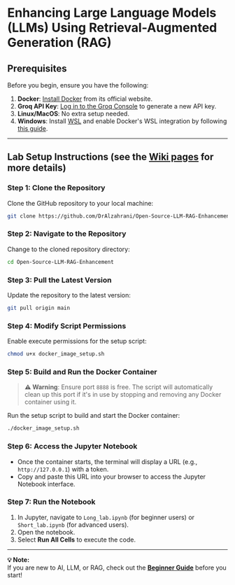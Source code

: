 
# Enhancing Large Language Models (LLMs) Using Retrieval-Augmented Generation (RAG)

## Prerequisites
Before you begin, ensure you have the following:

1. **Docker**: [Install Docker](https://www.docker.com) from its official website.  
2. **Groq API Key**: [Log in to the Groq Console](https://console.groq.com) to generate a new API key.  
3. **Linux/MacOS**: No extra setup needed.  
4. **Windows**: Install [WSL](https://learn.microsoft.com/en-us/windows/wsl/install) and enable Docker's WSL integration by following [this guide](https://docs.docker.com/desktop/windows/wsl/).  

---

## Lab Setup Instructions (see the [Wiki pages](https://github.com/DrAlzahrani/Open-Source-LLM-RAG-Enhancement/wiki) for more details)

### Step 1: Clone the Repository
Clone the GitHub repository to your local machine:  
```bash
git clone https://github.com/DrAlzahrani/Open-Source-LLM-RAG-Enhancement.git
```

### Step 2: Navigate to the Repository
Change to the cloned repository directory:  
```bash
cd Open-Source-LLM-RAG-Enhancement
```

### Step 3: Pull the Latest Version
Update the repository to the latest version:  
```bash
git pull origin main
```

### Step 4: Modify Script Permissions
Enable execute permissions for the setup script:  
```bash
chmod u+x docker_image_setup.sh
```

### Step 5: Build and Run the Docker Container
> **⚠️ Warning**: Ensure port `8888` is free. The script will automatically clean up this port if it's in use by stopping and removing any Docker container using it.

Run the setup script to build and start the Docker container:  
```bash
./docker_image_setup.sh
```

### Step 6: Access the Jupyter Notebook
- Once the container starts, the terminal will display a URL (e.g., `http://127.0.0.1`) with a token.  
- Copy and paste this URL into your browser to access the Jupyter Notebook interface.  

### Step 7: Run the Notebook
1. In Jupyter, navigate to `Long_lab.ipynb` (for beginner users) or `Short_lab.ipynb` (for advanced users).
2. Open the notebook.  
3. Select **Run All Cells** to execute the code.  

---

**💡 Note:**  
If you are new to AI, LLM, or RAG, check out the [**Beginner Guide**](https://github.com/DrAlzahrani/Open-Source-LLM-RAG-Enhancement/wiki/Tutorial) before you start!  

